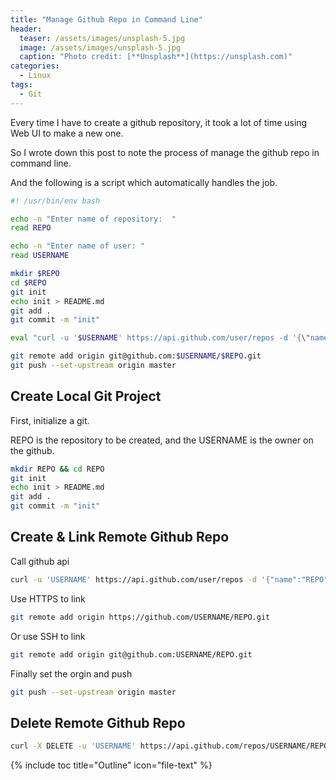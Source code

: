 ```yaml
---
title: "Manage Github Repo in Command Line"
header:
  teaser: /assets/images/unsplash-5.jpg
  image: /assets/images/unsplash-5.jpg
  caption: "Photo credit: [**Unsplash**](https://unsplash.com)"
categories:
  - Linux
tags:
  - Git
---
```


Every time I have to create a github repository, 
it took a lot of time using Web UI to make a new one.

So I wrote down this post to note the process of manage the github repo in command line.

And the following is a script which automatically handles the job.

```sh
#! /usr/bin/env bash

echo -n "Enter name of repository:  "
read REPO

echo -n "Enter name of user: "
read USERNAME

mkdir $REPO
cd $REPO
git init 
echo init > README.md
git add .
git commit -m "init"

eval "curl -u '$USERNAME' https://api.github.com/user/repos -d '{\"name\":\"$REPO\"}'"

git remote add origin git@github.com:$USERNAME/$REPO.git
git push --set-upstream origin master
```



## Create Local Git Project

First, initialize a git.

REPO is the repository to be created, 
and the USERNAME is the owner on the github.

```sh
mkdir REPO && cd REPO
git init
echo init > README.md
git add .
git commit -m "init"
```

## Create & Link Remote Github Repo

Call github api

```sh
curl -u 'USERNAME' https://api.github.com/user/repos -d '{"name":"REPO"}'
```

Use HTTPS to link

```sh
git remote add origin https://github.com/USERNAME/REPO.git
```

Or use SSH to link

```sh
git remote add origin git@github.com:USERNAME/REPO.git
```

Finally set the orgin and push 

```sh
git push --set-upstream origin master
```
## Delete Remote Github Repo

```sh
curl -X DELETE -u 'USERNAME' https://api.github.com/repos/USERNAME/REPO
```


{% include toc title="Outline" icon="file-text" %}


